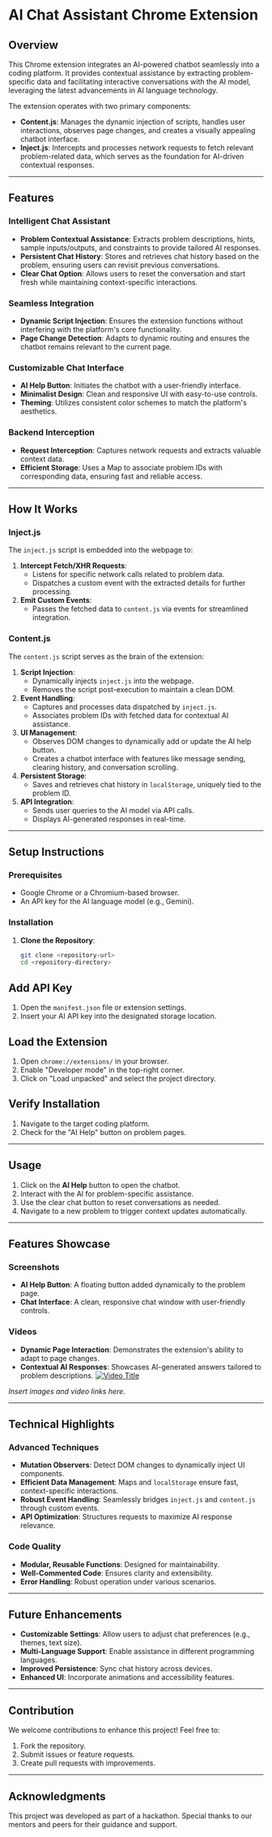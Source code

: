 
# AI Chat Assistant Chrome Extension

## Overview
This Chrome extension integrates an AI-powered chatbot seamlessly into a coding platform. It provides contextual assistance by extracting problem-specific data and facilitating interactive conversations with the AI model, leveraging the latest advancements in AI language technology.

The extension operates with two primary components:
- **Content.js**: Manages the dynamic injection of scripts, handles user interactions, observes page changes, and creates a visually appealing chatbot interface.
- **Inject.js**: Intercepts and processes network requests to fetch relevant problem-related data, which serves as the foundation for AI-driven contextual responses.

---

## Features

### Intelligent Chat Assistant
- **Problem Contextual Assistance**: Extracts problem descriptions, hints, sample inputs/outputs, and constraints to provide tailored AI responses.
- **Persistent Chat History**: Stores and retrieves chat history based on the problem, ensuring users can revisit previous conversations.
- **Clear Chat Option**: Allows users to reset the conversation and start fresh while maintaining context-specific interactions.

### Seamless Integration
- **Dynamic Script Injection**: Ensures the extension functions without interfering with the platform's core functionality.
- **Page Change Detection**: Adapts to dynamic routing and ensures the chatbot remains relevant to the current page.

### Customizable Chat Interface
- **AI Help Button**: Initiates the chatbot with a user-friendly interface.
- **Minimalist Design**: Clean and responsive UI with easy-to-use controls.
- **Theming**: Utilizes consistent color schemes to match the platform's aesthetics.

### Backend Interception
- **Request Interception**: Captures network requests and extracts valuable context data.
- **Efficient Storage**: Uses a Map to associate problem IDs with corresponding data, ensuring fast and reliable access.

---

## How It Works

### Inject.js
The `inject.js` script is embedded into the webpage to:
1. **Intercept Fetch/XHR Requests**:
   - Listens for specific network calls related to problem data.
   - Dispatches a custom event with the extracted details for further processing.
2. **Emit Custom Events**:
   - Passes the fetched data to `content.js` via events for streamlined integration.

### Content.js
The `content.js` script serves as the brain of the extension:
1. **Script Injection**:
   - Dynamically injects `inject.js` into the webpage.
   - Removes the script post-execution to maintain a clean DOM.
2. **Event Handling**:
   - Captures and processes data dispatched by `inject.js`.
   - Associates problem IDs with fetched data for contextual AI assistance.
3. **UI Management**:
   - Observes DOM changes to dynamically add or update the AI help button.
   - Creates a chatbot interface with features like message sending, clearing history, and conversation scrolling.
4. **Persistent Storage**:
   - Saves and retrieves chat history in `localStorage`, uniquely tied to the problem ID.
5. **API Integration**:
   - Sends user queries to the AI model via API calls.
   - Displays AI-generated responses in real-time.

---

## Setup Instructions

### Prerequisites
- Google Chrome or a Chromium-based browser.
- An API key for the AI language model (e.g., Gemini).

### Installation
1. **Clone the Repository**:
   ```bash
   git clone <repository-url>
   cd <repository-directory>
## Add API Key
1. Open the `manifest.json` file or extension settings.
2. Insert your AI API key into the designated storage location.

## Load the Extension
1. Open `chrome://extensions/` in your browser.
2. Enable "Developer mode" in the top-right corner.
3. Click on "Load unpacked" and select the project directory.

## Verify Installation
1. Navigate to the target coding platform.
2. Check for the "AI Help" button on problem pages.

---

## Usage
1. Click on the **AI Help** button to open the chatbot.
2. Interact with the AI for problem-specific assistance.
3. Use the clear chat button to reset conversations as needed.
4. Navigate to a new problem to trigger context updates automatically.

---

## Features Showcase

### Screenshots
- **AI Help Button**: A floating button added dynamically to the problem page.
- **Chat Interface**: A clean, responsive chat window with user-friendly controls.

### Videos
- **Dynamic Page Interaction**: Demonstrates the extension's ability to adapt to page changes.
- **Contextual AI Responses**: Showcases AI-generated answers tailored to problem descriptions.
[![Video Title](https://img.youtube.com/vi/YOUR_VIDEO_ID/0.jpg)](https://www.youtube.com/watch?v=jci91YyCgGQ)

*Insert images and video links here.*

---

## Technical Highlights

### Advanced Techniques
- **Mutation Observers**: Detect DOM changes to dynamically inject UI components.
- **Efficient Data Management**: Maps and `localStorage` ensure fast, context-specific interactions.
- **Robust Event Handling**: Seamlessly bridges `inject.js` and `content.js` through custom events.
- **API Optimization**: Structures requests to maximize AI response relevance.

### Code Quality
- **Modular, Reusable Functions**: Designed for maintainability.
- **Well-Commented Code**: Ensures clarity and extensibility.
- **Error Handling**: Robust operation under various scenarios.

---

## Future Enhancements
- **Customizable Settings**: Allow users to adjust chat preferences (e.g., themes, text size).
- **Multi-Language Support**: Enable assistance in different programming languages.
- **Improved Persistence**: Sync chat history across devices.
- **Enhanced UI**: Incorporate animations and accessibility features.

---

## Contribution
We welcome contributions to enhance this project! Feel free to:
1. Fork the repository.
2. Submit issues or feature requests.
3. Create pull requests with improvements.

---

## Acknowledgments
This project was developed as part of a hackathon. Special thanks to our mentors and peers for their guidance and support.
